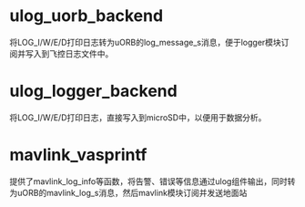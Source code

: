 # ulog_uorb_backend

将LOG_I/W/E/D打印日志转为uORB的log_message_s消息，便于logger模块订阅并写入到飞控日志文件中。

# ulog_logger_backend

将LOG_I/W/E/D打印日志，直接写入到microSD中，以便用于数据分析。

# mavlink_vasprintf

提供了mavlink_log_info等函数，将告警、错误等信息通过ulog组件输出，同时转为uORB的mavlink_log_s消息，然后mavlink模块订阅并发送地面站
